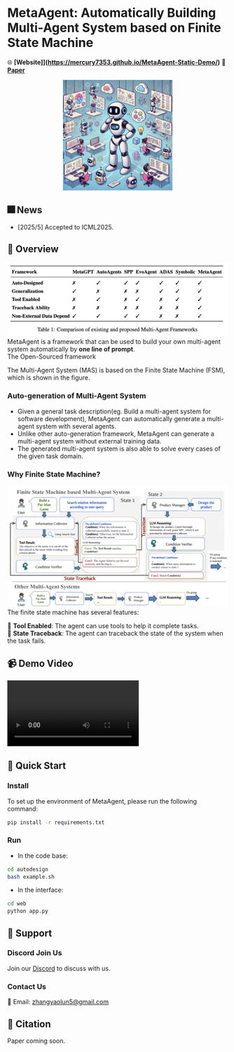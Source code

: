 # MetaAgent: Automatically Building Multi-Agent System based on Finite State Machine
🌐 **[Website]](https://mercury7353.github.io/MetaAgent-Static-Demo/)**
🔗 **[Paper](TBD)**

<p align="center">
  <img src="/images/face.png" alt="image" width="250"/>
</p>

## 🎆 News
- [2025/5] Accepted to ICML2025.

## 👀 Overview  
![image](/images/compare.png)
MetaAgent is a framework that can be used to build your own multi-agent system  automatically by **one line of prompt**.  
The Open-Sourced framework 

The Multi-Agent System (MAS) is based on the Finite State Machine (FSM), which is shown in the figure.  

### Auto-generation of Multi-Agent System  
- Given a general task description(eg. Build a multi-agent system for software development), MetaAgent can automatically generate a multi-agent system with several agents.  
- Unlike other auto-generation framework, MetaAgent can generate a multi-agent system without external training data.  
- The generated multi-agent system is also able to solve every cases of the given task domain.   


### Why Finite State Machine?
![image](FSM.png)
The finite state machine has several features:   

🔧 **Tool Enabled**: The agent can use tools to help it complete tasks.  
🔄 **State Traceback**: The agent can traceback the state of the system when the task fails.   



## 📹 Demo Video  

<video src="https://github.com/Mercury7353/MetaAgent/assets/73fde677-fad0-4109-b18a-15f26fdcb42e"> </video> 

## 🚀 Quick Start    
### Install
To set up the environment of MetaAgent, please run the following command:
```bash
pip install -r requirements.txt
```

### Run
- In the code base:  
```bash
cd autodesign
bash example.sh
```  
- In the interface:  
```bash
cd web
python app.py
```

## 🤝 Support  
### Discord Join Us  
Join our [Discord](https://discord.gg/94a6x2f7) to discuss with us.  
### Contact Us  
📮 Email: zhangyaolun5@gmail.com  




## 📄 Citation  
Paper coming soon.

